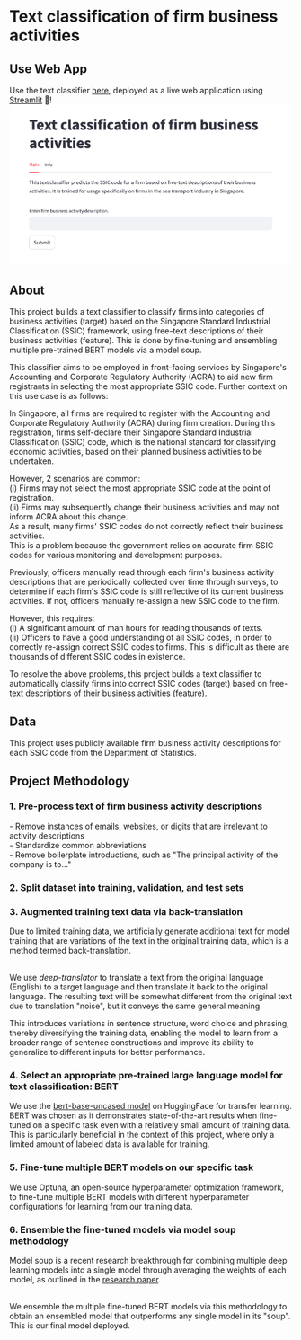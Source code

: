 # Text classification of firm business activities

## Use Web App
Use the text classifier [here](https://ssic-classifier.streamlit.app/), deployed as a live web application using [Streamlit](https://streamlit.io/) 🎈!
<img src="./assets/webapp_screenshot.png" width="700">

## About
This project builds a text classifier to classify firms into categories of business activities (target) based on the Singapore Standard Industrial Classification (SSIC) framework, using free-text descriptions of their business activities (feature). This is done by fine-tuning and ensembling multiple pre-trained BERT models via a model soup. 

This classifier aims to be employed in front-facing services by Singapore's Accounting and Corporate 
Regulatory Authority (ACRA) to aid new firm registrants in selecting the most appropriate SSIC code.
Further context on this use case is as follows:

In Singapore, all firms are required to register with the Accounting and Corporate Regulatory Authority (ACRA) during firm creation. During this registration, firms self-declare their Singapore Standard Industrial Classification (SSIC) code, which is the national standard for classifying economic activities, based on their planned business activities to be undertaken. 

However, 2 scenarios are common:<br>
(i) Firms may not select the most appropriate SSIC code at the point of registration.<br>
(ii) Firms may subsequently change their business activities and may not inform ACRA about this change.<br>
As a result, many firms' SSIC codes do not correctly reflect their business activities.<br>
This is a problem because the government relies on accurate firm SSIC codes for various monitoring and development purposes.<br>

Previously, officers manually read through each firm's business activity descriptions that are periodically collected over time through surveys, to determine if each firm's SSIC code is still reflective of its current business activities. If not, officers manually re-assign a new SSIC code to the firm.

However, this requires:<br>
(i) A significant amount of man hours for reading thousands of texts.<br>
(ii) Officers to have a good understanding of all SSIC codes, in order to correctly re-assign correct SSIC codes to firms. This is difficult as there are thousands of different SSIC codes in existence.

To resolve the above problems, this project builds a text classifier to automatically classify firms into correct SSIC codes (target) based on free-text descriptions of their business activities (feature).


## Data
This project uses publicly available firm business activity descriptions for each SSIC code from the Department of Statistics.


## Project Methodology
<h3>1. Pre-process text of firm business activity descriptions</h3>
- Remove instances of emails, websites, or digits that are irrelevant to activity descriptions<br>
- Standardize common abbreviations<br>
- Remove boilerplate introductions, such as "The principal activity of the company is to…"

<h3>2. Split dataset into training, validation, and test sets</h3>

<h3>3.  Augmented training text data via back-translation</h3>
Due to limited training data, we artificially generate additional text for model training that are variations of the text in the original training data, which is a method termed back-translation.<br><br>

We use <i>deep-translator</i> to translate a text from the original language (English) to a target language and then translate it back to the original language. The resulting text will be somewhat different from the original text due to translation "noise", but it conveys the same general meaning.

This introduces variations in sentence structure, word choice and phrasing, thereby diversifying the training data, enabling the model to learn from a broader range of sentence constructions and improve its ability to generalize to different inputs for better performance.

<h3>4. Select an appropriate pre-trained large language model for text classification: BERT</h3>
We use the <a href=https://huggingface.co/bert-base-uncased>bert-base-uncased model</a> on HuggingFace for transfer learning. BERT was chosen as it demonstrates state-of-the-art results when fine-tuned on a specific task even with a relatively small amount of training data. This is particularly beneficial in the context of this project, where only a limited amount of labeled data is available for training.

<h3>5. Fine-tune multiple BERT models on our specific task</h3>
We use Optuna, an open-source hyperparameter optimization framework, to fine-tune multiple BERT models with different hyperparameter configurations for learning from our training data.

<h3>6. Ensemble the fine-tuned models via model soup methodology</h3>
Model soup is a recent research breakthrough for combining multiple deep learning models into a single model through averaging the weights of each model, as outlined in the <a href=https://arxiv.org/abs/2203.05482>research paper</a>.<br><br>

We ensemble the multiple fine-tuned BERT models via this methodology to obtain an ensembled model that outperforms any single model in its "soup". This is our final model deployed.

